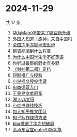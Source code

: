 # 2024-11-29

共 17 条

<!-- BEGIN ZHIHUSEARCH -->
<!-- 最后更新时间 Fri Nov 29 2024 12:27:23 GMT+0800 (China Standard Time) -->
1. [华为MateX6带来了哪些新升级](https://www.zhihu.com/search?q=华为MateX6带来了哪些新升级)
1. [外国人知道「原神」来自中国吗](https://www.zhihu.com/search?q=外国人知道「原神」来自中国吗)
1. [全国冻手冻脚地图出炉](https://www.zhihu.com/search?q=全国冻手冻脚地图出炉)
1. [照骗能骗到什么程度](https://www.zhihu.com/search?q=照骗能骗到什么程度)
1. [为什么中国学生学不好英语](https://www.zhihu.com/search?q=为什么中国学生学不好英语)
1. [你听过最野的野史有多野](https://www.zhihu.com/search?q=你听过最野的野史有多野)
1. [《封神第二部》定档](https://www.zhihu.com/search?q=《封神第二部》定档)
1. [短剧推广与授权](https://www.zhihu.com/search?q=短剧推广与授权)
1. [小说推文授权申请](https://www.zhihu.com/search?q=小说推文授权申请)
1. [电商运营入门](https://www.zhihu.com/search?q=电商运营入门)
1. [王曼昱女单冠军](https://www.zhihu.com/search?q=王曼昱女单冠军)
1. [湖人vs太阳](https://www.zhihu.com/search?q=湖人vs太阳)
1. [小红书赚钱技巧](https://www.zhihu.com/search?q=小红书赚钱技巧)
1. [加入知乎推文团队](https://www.zhihu.com/search?q=加入知乎推文团队)
1. [知乎写作赚钱方法](https://www.zhihu.com/search?q=知乎写作赚钱方法)
1. [bba撤退了华为想破局](https://www.zhihu.com/search?q=bba撤退了华为想破局)
1. [余承东官宣mate70新功能](https://www.zhihu.com/search?q=余承东官宣mate70新功能)
<!-- END ZHIHUSEARCH -->
